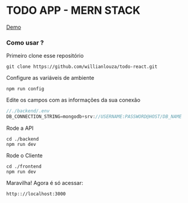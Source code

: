 # TODO APP - MERN STACK
[Demo](https://todo-next-xi.vercel.app/)

### Como usar ?

Primeiro clone esse repositório

```
git clone https://github.com/willianlouza/todo-react.git
```

Configure as variáveis de ambiente
```
npm run config
```
Edite os campos com as informações da sua conexão
```js
//./backend/.env
DB_CONNECTION_STRING=mongodb+srv://USERNAME:PASSWORD@HOST/DB_NAME
```
Rode a API
```
cd ./backend
npm run dev
```

Rode o Cliente
```
cd ./frontend
npm run dev
```

Maravilha! Agora é só acessar: 
```
http:://localhost:3000
```